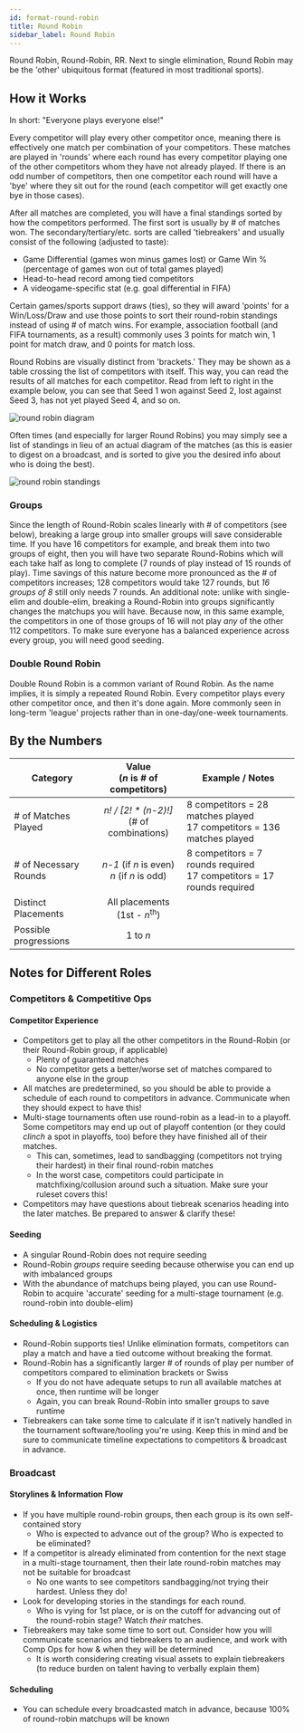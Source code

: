 ```yaml
---
id: format-round-robin
title: Round Robin
sidebar_label: Round Robin
---
```


Round Robin, Round-Robin, RR.
Next to single elimination, Round Robin may be the 'other' ubiquitous format
 (featured in most traditional sports).

## How it Works

In short: "Everyone plays everyone else!"

Every competitor will play every other competitor once, meaning there is effectively one match per combination of your competitors.
These matches are played in 'rounds' where each round has every competitor playing one of the other competitors whom they have not already played.
If there is an odd number of competitors, then one competitor each round will have a 'bye' where they sit out for the round (each competitor will get exactly one bye in those cases).

After all matches are completed, you will have a final standings sorted by how the competitors performed.
The first sort is usually by # of matches won.
The secondary/tertiary/etc. sorts are called 'tiebreakers' and usually consist of the following (adjusted to taste):

* Game Differential (games won minus games lost) or Game Win % (percentage of games won out of total games played)
* Head-to-head record among tied competitors
* A videogame-specific stat (e.g. goal differential in FIFA)

Certain games/sports support draws (ties), so they will award 'points' for a Win/Loss/Draw and use those points to sort their round-robin standings instead of using # of match wins.
For example, association football (and FIFA tournaments, as a result) commonly uses 3 points for match win, 1 point for match draw, and 0 points for match loss.

Round Robins are visually distinct from 'brackets.' They may be shown as a table crossing the list of competitors with itself.
This way, you can read the results of all matches for each competitor.
Read from left to right in the example below, you can see that Seed 1 won against Seed 2, lost against Seed 3, has not yet played Seed 4, and so on.

![round robin diagram](/img/format-guides/format-RoundRobin.png)

Often times (and especially for larger Round Robins) you may simply see a list of standings in lieu of an actual diagram of the matches (as this is easier to digest on a broadcast, and is sorted to give you the desired info about who is doing the best).

![round robin standings](/img/format-guides/format-RoundRobinStandings.png)

### Groups

Since the length of Round-Robin scales linearly with # of competitors (see below), breaking a large group into smaller groups will save considerable time.
If you have 16 competitors for example, and break them into two groups of eight, then you will have two separate Round-Robins which will each take half as long to complete (7 rounds of play instead of 15 rounds of play).
Time savings of this nature become more pronounced as the # of competitors increases; 128 competitors would take 127 rounds, but *16 groups of 8* still only needs 7 rounds.
An additional note: unlike with single-elim and double-elim, breaking a Round-Robin into groups significantly changes the matchups you will have.
Because now, in this same example, the competitors in one of those groups of 16 will not play *any* of the other 112 competitors.
To make sure everyone has a balanced experience across every group, you will need good seeding.

### Double Round Robin

Double Round Robin is a common variant of Round Robin.
As the name implies, it is simply a repeated Round Robin.
Every competitor plays every other competitor once, and then it's done again.
More commonly seen in long-term 'league' projects rather than in one-day/one-week tournaments.

## By the Numbers

| Category              |      Value <br />(*n* is # of competitors)                |   Example / Notes |
| -------------         | :-----------:             | ----- |
| # of Matches Played   | *n! / [2! \* (n-2)!]* <br /> (# of combinations)       | 8 competitors = 28 matches played <br />17 competitors = 136 matches played |
| # of Necessary Rounds | *n-1* (if *n* is even) <br />*n* (if *n* is odd)          | 8 competitors = 7 rounds required <br /> 17 competitors = 17 rounds required |
| Distinct Placements   |   All placements <br /> (1st - *n*<sup>th</sup>)       |   |
| Possible progressions | 1 to *n*  |

## Notes for Different Roles

### Competitors & Competitive Ops

#### Competitor Experience

* Competitors get to play all the other competitors in the Round-Robin (or their Round-Robin group, if applicable)
  * Plenty of guaranteed matches
  * No competitor gets a better/worse set of matches compared to anyone else in the group
* All matches are predetermined, so you should be able to provide a schedule of each round to competitors in advance. Communicate when they should expect to have this!
* Multi-stage tournaments often use round-robin as a lead-in to a playoff. Some competitors may end up out of playoff contention (or they could *clinch* a spot in playoffs, too) before they have finished all of their matches.
  * This can, sometimes, lead to sandbagging (competitors not trying their hardest) in their final round-robin matches
  * In the worst case, competitors could participate in matchfixing/collusion around such a situation. Make sure your ruleset covers this!
* Competitors may have questions about tiebreak scenarios heading into the later matches. Be prepared to answer & clarify these!

#### Seeding

* A singular Round-Robin does not require seeding
* Round-Robin *groups* require seeding because otherwise you can end up with imbalanced groups
* With the abundance of matchups being played, you can use Round-Robin to acquire 'accurate' seeding for a multi-stage tournament (e.g. round-robin into double-elim)

#### Scheduling & Logistics

* Round-Robin supports ties! Unlike elimination formats, competitors can play a match and have a tied outcome without breaking the format.
* Round-Robin has a significantly larger # of rounds of play per number of competitors compared to elimination brackets or Swiss
  * If you do not have adequate setups to run all available matches at once, then runtime will be longer
  * Again, you can break Round-Robin into smaller groups to save runtime
* Tiebreakers can take some time to calculate if it isn't natively handled in the tournament software/tooling you're using. Keep this in mind and be sure to communicate timeline expectations to competitors & broadcast in advance.

### Broadcast

#### Storylines & Information Flow

* If you have multiple round-robin groups, then each group is its own self-contained story
  * Who is expected to advance out of the group? Who is expected to be eliminated?
* If a competitor is already eliminated from contention for the next stage in a multi-stage tournament, then their late round-robin matches may not be suitable for broadcast
  * No one wants to see competitors sandbagging/not trying their hardest. Unless they do!
* Look for developing stories in the standings for each round.
  * Who is vying for 1st place, or is on the cutoff for advancing out of the round-robin stage? Watch *their* matches.
* Tiebreakers may take some time to sort out. Consider how you will communicate scenarios and tiebreakers to an audience, and work with Comp Ops for how & when they will be determined
  * It is worth considering creating visual assets to explain tiebreakers (to reduce burden on talent having to verbally explain them)

#### Scheduling

* You can schedule every broadcasted match in advance, because 100% of round-robin matchups will be known

